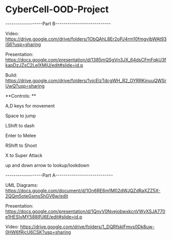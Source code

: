 # CyberCell-OOD-Project

------------------Part B---------------------------

Video: https://drive.google.com/drive/folders/1ObQAhL8Er2oPJ4rm10fmgvIbWAt93iS6?usp=sharing

Presentation: https://docs.google.com/presentation/d/1385mQSgVn3JX_64dsCFmFqkU3fkapDzJZsC2LelXMiU/edit#slide=id.p

Build: https://drive.google.com/drive/folders/1yicElzTdcgWH_R2_OYRRKinuuQWSrUwQ?usp=sharing

**Controls: **

A,D keys for movement

Space to jump

LShift to dash

Enter to Melee

RShift to Shoot

X to Super Attack

up and down arrow to lookup/lookdown

------------------Part A----------------------------
 
UML Diagrams: https://docs.google.com/document/d/1On6RE6m1M02dWJQZdRaXZZ5X-2QQm5oteGsmsShGV6w/edit

Presentation: https://docs.google.com/presentation/d/1QnvV0NvejobwxkcnVWvXSJA770e1HESIvMY588lPJ6E/edit#slide=id.p

Video: https://drive.google.com/drive/folders/1_DQRfskIFmvs0Dk8uw-0HW6fRjcU6CSK?usp=sharing


